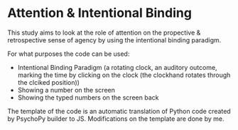 # Attention & Intentional Binding

This study aims to look at the role of attention on the propective & retrospective sense of agency by using the intentional binding paradigm.

For what purposes the code can be used:

- Intentional Binding Paradigm (a rotating clock, an auditory outcome, marking the time by clicking on the clock (the clockhand rotates through the clciked position))
- Showing a number on the screen 
- Showing the typed numbers on the screen back

The template of the code is an automatic translation of Python code created by PsychoPy builder to JS. 
Modifications on the template are done by me.
